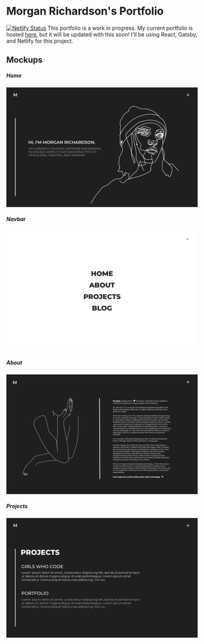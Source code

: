# Morgan Richardson's Portfolio
[![Netlify Status](https://api.netlify.com/api/v1/badges/45e0ff9a-64a1-4905-870e-1abd19129b96/deploy-status)](https://app.netlify.com/sites/cranky-wilson-ce6f4f/deploys)
This portfolio is a work in progress. My current portfolio is hosted [here](https://morgancodes.co), but it will be updated with this soon! I'll be using React, Gatsby, and Netlify for this project.

## Mockups

##### Home
![Home screenshot](mockups/Landing.png)

##### Navbar
![Home screenshot](mockups/Navbar.png)

##### About
![Home screenshot](mockups/About.png)

##### Projects
![Home screenshot](mockups/Projects.png)

